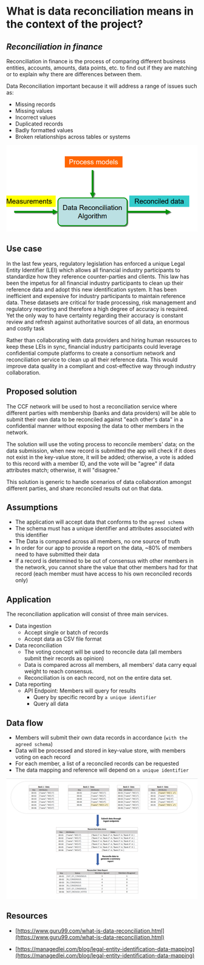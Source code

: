 # What is data reconciliation means in the context of the project?

## _Reconciliation in finance_

Reconciliation in finance is the process of comparing different business entities, accounts, amounts, data points, etc. to find out if they are matching or to explain why there are differences between them.

Data Reconciliation important because it will address a range of issues such as:

- Missing records
- Missing values
- Incorrect values
- Duplicated records
- Badly formatted values
- Broken relationships across tables or systems

![reconciliation diagram](data-reconciliation.png)

## Use case

In the last few years, regulatory legislation has enforced a unique Legal Entity Identifier (LEI) which allows all financial industry participants to standardize how they reference counter-parties and clients. This law has been the impetus for all financial industry participants to clean up their reference data and adopt this new identification system. It has been inefficient and expensive for industry participants to maintain reference data. These datasets are critical for trade processing, risk management and regulatory reporting and therefore a high degree of accuracy is required. Yet the only way to have certainty regarding their accuracy is constant review and refresh against authoritative sources of all data, an enormous and costly task

Rather than collaborating with data providers and hiring human resources to keep these LEIs in sync, financial industry participants could leverage confidential compute platforms to create a consortium network and reconciliation service to clean up all their reference data. This would improve data quality in a compliant and cost-effective way through industry collaboration.

## Proposed solution

The CCF network will be used to host a reconciliation service where different parties with membership (banks and data providers) will be able to submit their own data to be reconciled against "each other's data" in a confidential manner without exposing the data to other members in the network.

The solution will use the voting process to reconcile members' data; on the data submission, when new record is submitted the app will check if it does not exist in the key-value store, it will be added; otherwise, a vote is added to this record with a member ID, and the vote will be "agree" if data attributes match; otherwise, it will "disagree."

This solution is generic to handle scenarios of data collaboration amongst different parties, and share reconciled results out on that data.

## Assumptions

- The application will accept data that conforms to the `agreed schema`
- The schema must has a unique identifier and attributes associated with this identifier
- The Data is compared across all members, no one source of truth
- In order for our app to provide a report on the data, ~80% of members need to have submitted their data
- If a record is determined to be out of consensus with other members in the network, you cannot share the value that other members had for that record (each member must have access to his own reconciled records only)

## Application

The reconciliation application will consist of three main services.

- Data ingestion
  - Accept single or batch of records
  - Accept data as CSV file format
- Data reconciliation
  - The voting concept will be used to reconcile data (all members submit their records as opinion)
  - Data is compared across all members, all members' data carry equal weight to reach consensus.
  - Reconciliation is on each record, not on the entire data set.
- Data reporting
  - API Endpoint: Members will query for results
    - Query by specific record by `a unique identifier`
    - Query all data

## Data flow

- Members will submit their own data records in accordance (`with the agreed schema`)
- Data will be processed and stored in key-value store, with members voting on each record
- For each member, a list of a reconciled records can be requested
- The data mapping and reference will depend on `a unique identifier`

![reconciliation-sample diagram](reconciliation-sample.png)

## Resources

- [https://www.guru99.com/what-is-data-reconciliation.html](https://www.guru99.com/what-is-data-reconciliation.html)

- [https://managedlei.com/blog/legal-entity-identification-data-mapping](https://managedlei.com/blog/legal-entity-identification-data-mapping)
